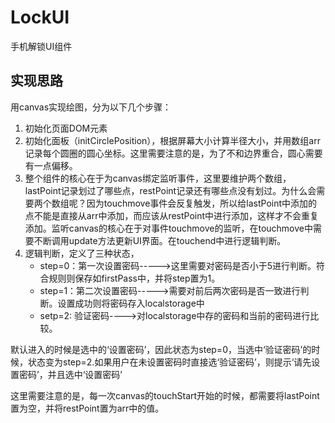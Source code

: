 # LockUI
手机解锁UI组件
## 实现思路
用canvas实现绘图，分为以下几个步骤：

1. 初始化页面DOM元素
2. 初始化面板（initCirclePosition），根据屏幕大小计算半径大小，并用数组arr记录每个圆圈的圆心坐标。这里需要注意的是，为了不和边界重合，圆心需要有一点偏移。
3. 整个组件的核心在于为canvas绑定监听事件，这里要维护两个数组，lastPoint记录划过了哪些点，restPoint记录还有哪些点没有划过。为什么会需要两个数组呢？因为touchmove事件会反复触发，所以给lastPoint中添加的点不能是直接从arr中添加，而应该从restPoint中进行添加，这样才不会重复添加。监听canvas的核心在于对事件touchmove的监听，在touchmove中需要不断调用update方法更新UI界面。在touchend中进行逻辑判断。
4. 逻辑判断，定义了三种状态，
	- step=0：第一次设置密码----->这里需要对密码是否小于5进行判断。符合规则则保存如firstPass中，并将step置为1。
	- step=1：第二次设置密码----->需要对前后两次密码是否一致进行判断。设置成功则将密码存入localstorage中
	- setp=2: 验证密码---->对localstorage中存的密码和当前的密码进行比较。

默认进入的时候是选中的‘设置密码’，因此状态为step=0，当选中‘验证密码’的时候，状态变为step=2.如果用户在未设置密码时直接选‘验证密码’，则提示‘请先设置密码’，并且选中‘设置密码’

这里需要注意的是，每一次canvas的touchStart开始的时候，都需要将lastPoint置为空，并将restPoint置为arr中的值。

